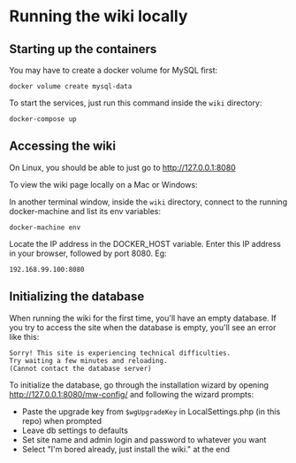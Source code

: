 # Running the wiki locally

## Starting up the containers

You may have to create a docker volume for MySQL first:

    docker volume create mysql-data

To start the services, just run this command inside the `wiki` directory:

    docker-compose up

## Accessing the wiki

On Linux, you should be able to just go to http://127.0.0.1:8080

To view the wiki page locally on a Mac or Windows:

In another terminal window, inside the `wiki` directory, connect to
the running docker-machine and list its env variables:

    docker-machine env

Locate the IP address in the DOCKER_HOST variable. Enter this IP address in
your browser, followed by port 8080. Eg:

    192.168.99.100:8080

## Initializing the database

When running the wiki for the first time, you'll have an empty database. If you try to access the site
when the database is empty, you'll see an error like this:

    Sorry! This site is experiencing technical difficulties.
    Try waiting a few minutes and reloading.
    (Cannot contact the database server)

To initialize the database, go through the installation wizard by opening http://127.0.0.1:8080/mw-config/
and following the wizard prompts:
* Paste the upgrade key from `$wgUpgradeKey` in LocalSettings.php (in this repo) when prompted
* Leave db settings to defaults
* Set site name and admin login and password to whatever you want
* Select "I'm bored already, just install the wiki." at the end